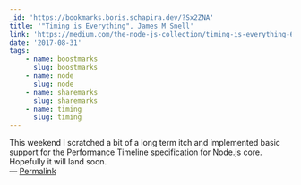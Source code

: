 ```yaml
---
_id: 'https://bookmarks.boris.schapira.dev/?Sx2ZNA'
title: '"Timing is Everything", James M Snell'
link: 'https://medium.com/the-node-js-collection/timing-is-everything-6d43fc9fd416'
date: '2017-08-31'
tags:
    - name: boostmarks
      slug: boostmarks
    - name: node
      slug: node
    - name: sharemarks
      slug: sharemarks
    - name: timing
      slug: timing
---
```


This weekend I scratched a bit of a long term itch and implemented basic support
for the Performance Timeline specification for Node.js core. Hopefully it will
land soon. <br>&#8212;
<a href="https://bookmarks.boris.schapira.dev/?Sx2ZNA" title="Permalink">Permalink</a>
